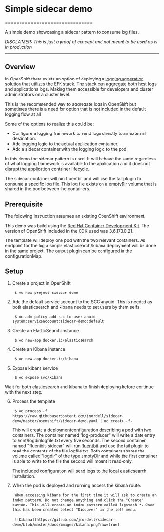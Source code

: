 # Simple sidecar demo
===============================

A simple demo showcasing a sidecar pattern to consume log files.

*DISCLAIMER: This is just a proof of concept and not meant to be used as is in production*

-------
## Overview

In OpenShift there exists an option of deploying a [logging aggeration](https://docs.openshift.com/container-platform/latest/install_config/aggregate_logging.html) solution that utilizes the EFK stack. The stack can aggregate both host logs and applications logs. Making them accessible for developers and cluster administrators on a cluster level.

This is the recommended way to aggregate logs in OpenShift but sometimes there is a need for option that is not included in the default logging flow at all.

Some of the options to realize this could be:

* Configure a logging framework to send logs directly to an external destination.
* Add logging logic to the actual application container.
* Add a sidecar container with the logging logic to the pod.

In this demo the sidecar pattern is used. It will behave the same regardless of what logging framework is available to the application and it does not disrupt the application container lifecycle.

The sidecar container will run fluentbit and will use the tail plugin to consume a specific log file. This log file exists on a emptyDir volume that is shared in the pod between the containers.

## Prerequisite

The following instruction assumes an existing OpenShift environment.

This demo was build using the [Red Hat Container Development Kit](https://developers.redhat.com/products/cdk/overview/). The version of OpenShift included in the CDK used was 3.6.173.0.21.

The template will deploy one pod with the two relevant containers. As endpoint for the log a simple elasticsearch/kibana deployment will be done in the same project. The output plugin can be configured in the configurationMap.

## Setup

1. Create a project in OpenShift

        $ oc new-project sidecar-demo

2. Add the default service account to the SCC anyuid. This is needed as both elasticsearch and kibana needs to set users by them selfs.

        $ oc adm policy add-scc-to-user anuid system:serviceaccount:sidecar-demo:default

3. Create an ElasticSearch instance

        $ oc new-app docker.io/elasticsearch

4. Create an Kibana instance

        $ oc new-app docker.io/kibana
        
5. Expose kibana service

        $ oc expose svc/kibana

Wait for both elasticsearch and kibana to finish deploying before continue with the next step.

6. Process the template 

        $ oc process -f https://raw.githubusercontent.com/jnordell/sidecar-demo/master/openshift/sidecar-demo.yaml | oc create -f-
    
    This will create a deploymentconfiguration describing a pod with two containers. The container named "log-producer" will write a date entry to /mnt/logdir/logfile.txt every five seconds. The second container named "fluentbit-sidecar" will run [fluentbit](http://fluentbit.io) and use the tail plugin to read the contents of the file logfile.txt. Both containers shares the volume called "logdir" of the type emptyDir and while the first container is able to write to the file the second will mount it read-only. 

    The included configuration will send logs to the local elasticsearch installation.

7. When the pod is deployed and running access the kibana route.

        When accessing kibana for the first time it will ask to create an index pattern. Do not change anything and click the "Create" button. This will create an index pattern called logstash-*. Once this has been created select "Discover" in the left menu.

        ![Kibana](https://github.com/jnordell/sidecar-demo/blob/master/docs/images/kibana.png?raw=true)
